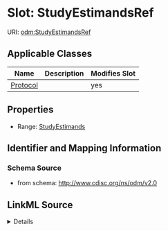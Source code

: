 # Slot: StudyEstimandsRef

URI: [odm:StudyEstimandsRef](http://www.cdisc.org/ns/odm/v2.0/StudyEstimandsRef)



<!-- no inheritance hierarchy -->




## Applicable Classes

| Name | Description | Modifies Slot |
| --- | --- | --- |
[Protocol](Protocol.md) |  |  yes  |







## Properties

* Range: [StudyEstimands](StudyEstimands.md)





## Identifier and Mapping Information







### Schema Source


* from schema: http://www.cdisc.org/ns/odm/v2.0




## LinkML Source

<details>
```yaml
name: StudyEstimandsRef
from_schema: http://www.cdisc.org/ns/odm/v2.0
rank: 1000
alias: StudyEstimandsRef
domain_of:
- Protocol
range: StudyEstimands

```
</details>